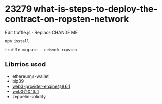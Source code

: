 # 23279 what-is-steps-to-deploy-the-contract-on-ropsten-network

Edit truffle.js - Replace CHANGE ME


```
npm install
```

```
truffle migrate --network ropsten
```


## Librries used

- ethereumjs-wallet
- bip39 
- web3-provider-engine@8.6.1 
- web3@0.18.4 
- zeppelin-solidity